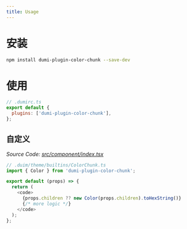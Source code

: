 ```yaml
---
title: Usage
---
```


# 安装

```bash
npm install dumi-plugin-color-chunk --save-dev
```

# 使用

```js {3} | pure
// .dumirc.ts
export default {
  plugins: ['dumi-plugin-color-chunk'],
};
```

## 自定义

<i>Source Code: [src/component/index.tsx](https://github.com/Wxh16144/dumi-plugin-color-chunk/blob/master/src/component/index.tsx)</i>

```js | pure
// .duim/theme/builtins/ColorChunk.ts
import { Color } from 'dumi-plugin-color-chunk';

export default (props) => {
  return (
    <code>
      {props.children ?? new Color(props.children).toHexString()}
      {/* more logic */}
    </code>
  );
};
```
